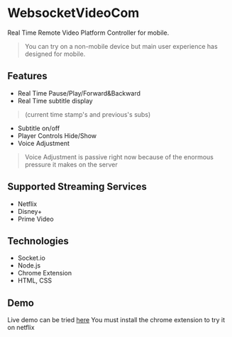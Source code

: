 # WebsocketVideoCom

Real Time Remote Video Platform Controller for mobile.
> You can try on a non-mobile device but main user experience has designed for mobile.

## Features
- Real Time Pause/Play/Forward&Backward
- Real Time subtitle display 
> (current time stamp's and previous's subs)
- Subtitle on/off
- Player Controls Hide/Show
- Voice Adjustment
> Voice Adjustment is passive right now because of the enormous pressure it makes on the server

## Supported Streaming Services
- Netflix
- Disney+
- Prime Video

## Technologies
- Socket.io
- Node.js
- Chrome Extension
- HTML, CSS


## Demo
Live demo can be tried [here](https://remotevideocontroller.onrender.com)
You must install the chrome extension to try it on netflix



